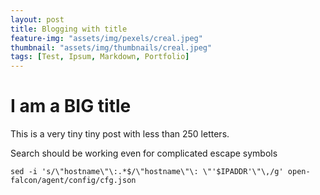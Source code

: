 ```yaml
---
layout: post
title: Blogging with title
feature-img: "assets/img/pexels/creal.jpeg"
thumbnail: "assets/img/thumbnails/creal.jpeg"
tags: [Test, Ipsum, Markdown, Portfolio]
---
```


# I am a BIG title

This is a very tiny tiny post with less than 250 letters.

Search should be working even for complicated escape symbols
```
sed -i 's/\"hostname\"\:.*$/\"hostname\"\: \"'$IPADDR'\"\,/g' open-falcon/agent/config/cfg.json
```
